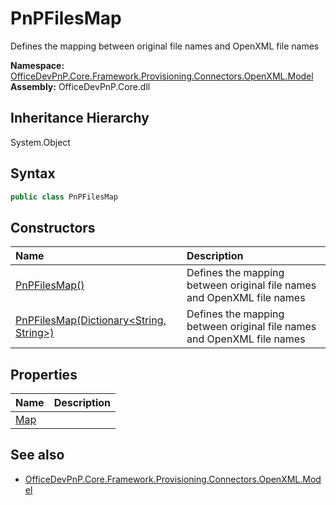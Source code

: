 # PnPFilesMap
Defines the mapping between original file names and OpenXML file names  

**Namespace:** [OfficeDevPnP.Core.Framework.Provisioning.Connectors.OpenXML.Model](OfficeDevPnP.Core.Framework.Provisioning.Connectors.OpenXML.Model.md)  
**Assembly:** OfficeDevPnP.Core.dll  
## Inheritance Hierarchy
System.Object  

## Syntax
```C#
public class PnPFilesMap
```
## Constructors
|**Name**|**Description**|
|:-----|:-----|
| [PnPFilesMap()](OfficeDevPnP.Core.Framework.Provisioning.Connectors.OpenXML.Model.PnPFilesMap.ctor1.md) | <summary> Defines the mapping between original file names and OpenXML file names </summary>
| [PnPFilesMap(Dictionary<String, String>)](OfficeDevPnP.Core.Framework.Provisioning.Connectors.OpenXML.Model.PnPFilesMap.ctor2.md) | <summary> Defines the mapping between original file names and OpenXML file names </summary>
## Properties
|**Name**|**Description**|
|:-----|:-----|
| [Map](OfficeDevPnP.Core.Framework.Provisioning.Connectors.OpenXML.Model.PnPFilesMap.Map.md) | 
## See also
- [OfficeDevPnP.Core.Framework.Provisioning.Connectors.OpenXML.Model](OfficeDevPnP.Core.Framework.Provisioning.Connectors.OpenXML.Model.md)
